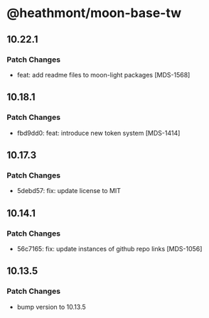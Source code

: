 # @heathmont/moon-base-tw

## 10.22.1

### Patch Changes

- feat: add readme files to moon-light packages [MDS-1568]

## 10.18.1

### Patch Changes

- fbd9dd0: feat: introduce new token system [MDS-1414]

## 10.17.3

### Patch Changes

- 5debd57: fix: update license to MIT

## 10.14.1

### Patch Changes

- 56c7165: fix: update instances of github repo links [MDS-1056]

## 10.13.5

### Patch Changes

- bump version to 10.13.5
